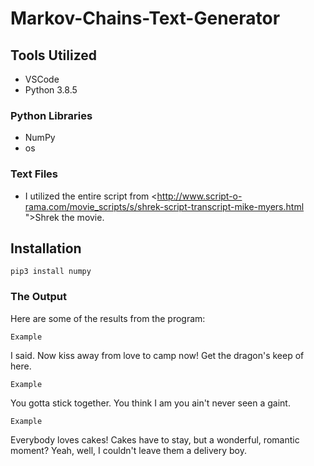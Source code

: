 # Markov-Chains-Text-Generator

## Tools Utilized

* VSCode
* Python 3.8.5

### Python Libraries

* NumPy
* os

### Text Files

* I utilized the entire script from <http://www.script-o-rama.com/movie_scripts/s/shrek-script-transcript-mike-myers.html
">Shrek the movie</a>.

## Installation 

```
pip3 install numpy
```


### The Output

Here are some of the results from the program:

```
Example
```
I said. Now kiss away from love to camp now! Get the dragon's keep of here.
```
Example
```
You gotta stick together. You think I am you ain't never seen a gaint.
```
Example
```
Everybody loves cakes! Cakes have to stay, but a wonderful, romantic moment? Yeah, well, I couldn't leave them a delivery boy.
